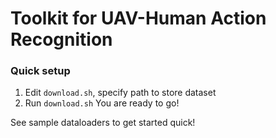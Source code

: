 # Toolkit for UAV-Human Action Recognition

### Quick setup
1) Edit `download.sh`, specify path to store dataset
2) Run `download.sh`
You are ready to go!

See sample dataloaders to get started quick!
